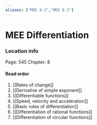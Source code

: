 ```yaml
---
aliases: ["MEE 8.2","MEE 8.3"]
---
```


# MEE Differentiation

### Location info
Page: 545
Chapter: 8

#### Read order

1) [[Rates of change]]
2) [[Derivative of simple exponent]]
3) [[Differentiable functions]]
4) [[Speed, velocity and acceleration]]
5) [[Basic rules of differentiation]]
6) [[Differentiation of rational functions]]
7) [[Differentiation of circular functions]]